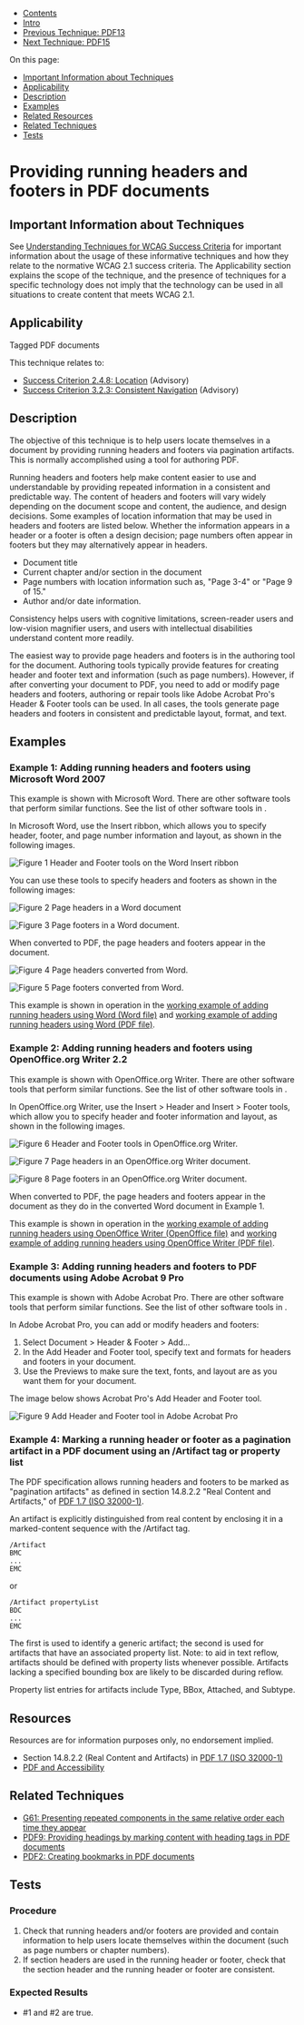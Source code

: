 -   [Contents](https://www.w3.org/WAI/WCAG21/Techniques/#techniques "Table of Contents")
-   [Intro](https://www.w3.org/WAI/WCAG21/Techniques/#introduction "Introduction to Techniques")
-   [Previous Technique: PDF13](PDF13)
-   [Next Technique: PDF15](PDF15)

On this page:

-   [Important Information about Techniques](#important-information)
-   [Applicability](#applicability)
-   [Description](#description)
-   [Examples](#examples)
-   [Related Resources](#resources)
-   [Related Techniques](#related)
-   [Tests](#tests)

Providing running headers and footers in PDF documents
======================================================

Important Information about Techniques
--------------------------------------

See [Understanding Techniques for WCAG Success Criteria](https://www.w3.org/WAI/WCAG21/Understanding/understanding-techniques) for important information about the usage of these informative techniques and how they relate to the normative WCAG 2.1 success criteria. The Applicability section explains the scope of the technique, and the presence of techniques for a specific technology does not imply that the technology can be used in all situations to create content that meets WCAG 2.1.

Applicability
-------------

Tagged PDF documents

This technique relates to:

-   [Success Criterion 2.4.8: Location](https://www.w3.org/WAI/WCAG21/Understanding/location) (Advisory)
-   [Success Criterion 3.2.3: Consistent Navigation](https://www.w3.org/WAI/WCAG21/Understanding/consistent-navigation) (Advisory)

Description
-----------

The objective of this technique is to help users locate themselves in a document by providing running headers and footers via pagination artifacts. This is normally accomplished using a tool for authoring PDF.

Running headers and footers help make content easier to use and understandable by providing repeated information in a consistent and predictable way. The content of headers and footers will vary widely depending on the document scope and content, the audience, and design decisions. Some examples of location information that may be used in headers and footers are listed below. Whether the information appears in a header or a footer is often a design decision; page numbers often appear in footers but they may alternatively appear in headers.

-   Document title
-   Current chapter and/or section in the document
-   Page numbers with location information such as, "Page 3-4" or "Page 9 of 15."
-   Author and/or date information.

Consistency helps users with cognitive limitations, screen-reader users and low-vision magnifier users, and users with intellectual disabilities understand content more readily.

The easiest way to provide page headers and footers is in the authoring tool for the document. Authoring tools typically provide features for creating header and footer text and information (such as page numbers). However, if after converting your document to PDF, you need to add or modify page headers and footers, authoring or repair tools like Adobe Acrobat Pro's Header & Footer tools can be used. In all cases, the tools generate page headers and footers in consistent and predictable layout, format, and text.

Examples
--------

### Example 1: Adding running headers and footers using Microsoft Word 2007

This example is shown with Microsoft Word. There are other software tools that perform similar functions. See the list of other software tools in [](#pdf_notes_acc-sup_files_applications).

In Microsoft Word, use the Insert ribbon, which allows you to specify header, footer, and page number information and layout, as shown in the following images.

![Figure 1 Header and Footer tools on the Word Insert ribbon](img/word-headerfootertools.jpg)

You can use these tools to specify headers and footers as shown in the following images:

![Figure 2 Page headers in a Word document](img/header-word.jpg)

![Figure 3 Page footers in a Word document.](img/footer-word.jpg)

When converted to PDF, the page headers and footers appear in the document.

![Figure 4 Page headers converted from Word.](img/pdf-page-header.jpg)

![Figure 5 Page footers converted from Word.](img/pdf-page-footer.jpg)

This example is shown in operation in the [working example of adding running headers using Word (Word file)](../../working-examples/pdf-headers-footers/headers-footers.docx) and [working example of adding running headers using Word (PDF file)](../../working-examples/pdf-headers-footers/headers-footers-word.pdf).

### Example 2: Adding running headers and footers using OpenOffice.org Writer 2.2

This example is shown with OpenOffice.org Writer. There are other software tools that perform similar functions. See the list of other software tools in [](#pdf_notes_acc-sup_files_applications).

In OpenOffice.org Writer, use the Insert &gt; Header and Insert &gt; Footer tools, which allow you to specify header and footer information and layout, as shown in the following images.

![Figure 6 Header and Footer tools in OpenOffice.org Writer.](img/ooheaderfootertools.jpg)

![Figure 7 Page headers in an OpenOffice.org Writer document.](img/header-oo.jpg)

![Figure 8 Page footers in an OpenOffice.org Writer document.](img/footer-oo.jpg)

When converted to PDF, the page headers and footers appear in the document as they do in the converted Word document in Example 1.

This example is shown in operation in the [working example of adding running headers using OpenOffice Writer (OpenOffice file)](../../working-examples/pdf-headers-footers/headers-footers.odt) and [working example of adding running headers using OpenOffice Writer (PDF file)](../../working-examples/pdf-headers-footers/headers-footers-oo.pdf).

### Example 3: Adding running headers and footers to PDF documents using Adobe Acrobat 9 Pro

This example is shown with Adobe Acrobat Pro. There are other software tools that perform similar functions. See the list of other software tools in [](#pdf_notes_acc-sup_files_applications).

In Adobe Acrobat Pro, you can add or modify headers and footers:

1.  Select Document &gt; Header & Footer &gt; Add...
2.  In the Add Header and Footer tool, specify text and formats for headers and footers in your document.
3.  Use the Previews to make sure the text, fonts, and layout are as you want them for your document.

The image below shows Acrobat Pro's Add Header and Footer tool.

![Figure 9 Add Header and Footer tool in Adobe Acrobat Pro](img/pro-header-footer-tool.jpg)

### Example 4: Marking a running header or footer as a pagination artifact in a PDF document using an /Artifact tag or property list

The PDF specification allows running headers and footers to be marked as "pagination artifacts" as defined in section 14.8.2.2 "Real Content and Artifacts," of [PDF 1.7 (ISO 32000-1)](http://www.adobe.com/content/dam/Adobe/en/devnet/pdf/pdfs/PDF32000_2008.pdf).

An artifact is explicitly distinguished from real content by enclosing it in a marked-content sequence with the /Artifact tag.

    /Artifact
    BMC
    ...
    EMC

or

    /Artifact propertyList
    BDC
    ...
    EMC

The first is used to identify a generic artifact; the second is used for artifacts that have an associated property list. Note: to aid in text reflow, artifacts should be defined with property lists whenever possible. Artifacts lacking a specified bounding box are likely to be discarded during reflow.

Property list entries for artifacts include Type, BBox, Attached, and Subtype.

Resources
---------

Resources are for information purposes only, no endorsement implied.

-   Section 14.8.2.2 (Real Content and Artifacts) in [PDF 1.7 (ISO 32000-1)](http://www.adobe.com/content/dam/Adobe/en/devnet/pdf/pdfs/PDF32000_2008.pdf)
-   [PDF and Accessibility](http://www.adobe.com/accessibility/products/acrobat.html)

Related Techniques
------------------

-   [G61: Presenting repeated components in the same relative order each time they appear](https://www.w3.org/WAI/WCAG21/Techniques/general/G61)
-   [PDF9: Providing headings by marking content with heading tags in PDF documents](https://www.w3.org/WAI/WCAG21/Techniques/pdf/PDF9)
-   [PDF2: Creating bookmarks in PDF documents](https://www.w3.org/WAI/WCAG21/Techniques/pdf/PDF2)

Tests
-----

### Procedure

1.  Check that running headers and/or footers are provided and contain information to help users locate themselves within the document (such as page numbers or chapter numbers).
2.  If section headers are used in the running header or footer, check that the section header and the running header or footer are consistent.

### Expected Results

-   \#1 and \#2 are true.

